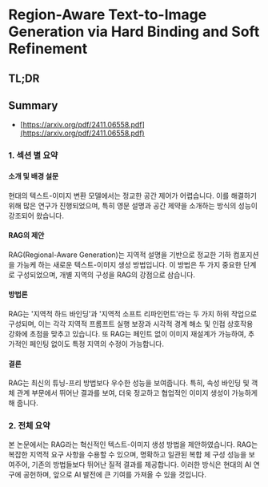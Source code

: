 # Region-Aware Text-to-Image Generation via Hard Binding and Soft Refinement
## TL;DR
## Summary
- [https://arxiv.org/pdf/2411.06558.pdf](https://arxiv.org/pdf/2411.06558.pdf)

### 1. 섹션 별 요약

#### 소개 및 배경 설문
현대의 텍스트-이미지 변환 모델에서는 정교한 공간 제어가 어렵습니다. 이를 해결하기 위해 많은 연구가 진행되었으며, 특히 영문 설명과 공간 제약을 소개하는 방식의 성능이 강조되어 왔습니다.

#### RAG의 제안
RAG(Regional-Aware Generation)는 지역적 설명을 기반으로 정교한 기하 컴포지션을 가능케 하는 새로운 텍스트-이미지 생성 방법입니다. 이 방법은 두 가지 중요한 단계로 구성되었으며, 개별 지역의 구성을 RAG의 강점으로 삼습니다.

#### 방법론
RAG는 '지역적 하드 바인딩'과 '지역적 소프트 리파인먼트'라는 두 가지 하위 작업으로 구성되며, 이는 각각 지역적 프롬프트 실행 보장과 시각적 경계 해소 및 인접 상호작용 강화에 초점을 맞추고 있습니다. 또 RAG는 페인트 없이 이미지 재설계가 가능하여, 추가적인 페인팅 없이도 특정 지역의 수정이 가능합니다.

#### 결론
RAG는 최신의 튜닝-프리 방법보다 우수한 성능을 보여줍니다. 특히, 속성 바인딩 및 객체 관계 부문에서 뛰어난 결과를 보여, 더욱 정교하고 협업적인 이미지 생성이 가능하게 해 줍니다.

### 2. 전체 요약

본 논문에서는 RAG라는 혁신적인 텍스트-이미지 생성 방법을 제안하였습니다. RAG는 복잡한 지역적 요구 사항을 수용할 수 있으며, 명확하고 일관된 복합 체 구성 성능을 보여주어, 기존의 방법들보다 뛰어난 질적 결과를 제공합니다. 이러한 방식은 현대의 AI 연구에 공헌하며, 앞으로 AI 발전에 큰 기여를 가져올 수 있을 것입니다. 